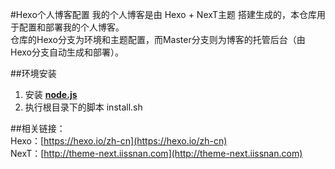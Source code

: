 #Hexo个人博客配置
我的个人博客是由 Hexo + NexT主题 搭建生成的，本仓库用于配置和部署我的个人博客。  
仓库的Hexo分支为环境和主题配置，而Master分支则为博客的托管后台（由Hexo分支自动生成和部署）。

##环境安装
1. 安装 [**node.js**](https://nodejs.org/en/)
2. 执行根目录下的脚本 install.sh

##相关链接：  
Hexo：[https://hexo.io/zh-cn](https://hexo.io/zh-cn)  
NexT：[http://theme-next.iissnan.com](http://theme-next.iissnan.com)